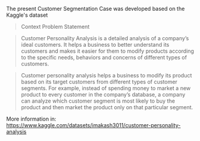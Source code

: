 The present Customer Segmentation Case was developed based on the Kaggle's dataset

> Context
> Problem Statement

> Customer Personality Analysis is a detailed analysis of a company’s ideal customers. It helps a business to better understand its customers and makes it easier for them to modify products according to the specific needs, behaviors and concerns of different types of customers.

> Customer personality analysis helps a business to modify its product based on its target customers from different types of customer segments. For example, instead of spending money to market a new product to every customer in the company’s database, a company can analyze which customer segment is most likely to buy the product and then market the product only on that particular segment.


More information in: https://www.kaggle.com/datasets/imakash3011/customer-personality-analysis
